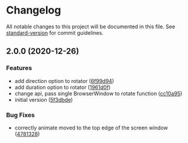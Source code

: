 # Changelog

All notable changes to this project will be documented in this file. See [standard-version](https://github.com/conventional-changelog/standard-version) for commit guidelines.

## 2.0.0 (2020-12-26)


### Features

* add direction option to rotator ([6f99d94](https://github.com/antonfisher/electron-window-rotator/commit/6f99d94cfe07528ebb1bd22db1bdf11e5dfd50c5))
* add duration option to rotator ([1961d0f](https://github.com/antonfisher/electron-window-rotator/commit/1961d0f6313f2b1b4985e17761dfaed0224c3fbb))
* change api, pass single BrowserWindow to rotate function ([cc10a95](https://github.com/antonfisher/electron-window-rotator/commit/cc10a95694425a67008330809976eb7a6656901b))
* initial version ([5f3dbde](https://github.com/antonfisher/electron-window-rotator/commit/5f3dbde3b10dbd74eae69e922e6241e6f22edce4))


### Bug Fixes

* correctly animate moved to the top edge of the screen window ([4781328](https://github.com/antonfisher/electron-window-rotator/commit/4781328766811df14edcb4e15cb30af880683c85))
